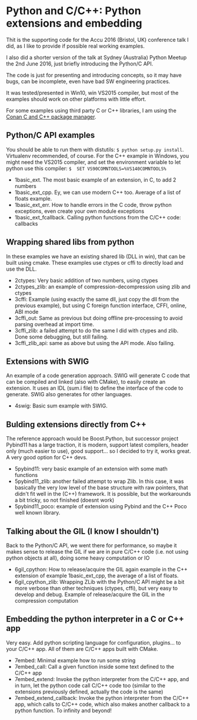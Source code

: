 # Python and C/C++: Python extensions and embedding

Thit is the supporting code for the Accu 2016 (Bristol, UK) conference talk I did, as I like to provide if possible real working examples.

I also did a shorter version of the talk at Sydney (Australia) Python Meetup the 2nd June 2016, just briefly introducing the Python/C API.

The code is just for presenting and introducing concepts, so it may have bugs, can be incomplete, even have bad SW engineering practices.

It was tested/presented in Win10, win VS2015 compiler, but most of the examples should work on other platforms with little effort.

For some examples using third party C or C++ libraries, I am using the [Conan C and C++ package manager](https://conan.io).

## Python/C API examples

You should be able to run them with distutils: ``$ python setup.py install``. Virtualenv recommended, of course.
For the C++ example in Windows, you might need the VS2015 compiler, and set the environment variable to let python
use this compiler: ``$  SET VS90COMNTOOLS=%VS140COMNTOOLS%``

- 1basic_ext. The most basic example of an extension, in C, to add 2 numbers
- 1basic_ext_cpp. Ey, we can use modern C++ too. Average of a list of floats example.
- 1basic_ext_err. How to handle errors in the C code, throw python exceptions, even create your own module exceptions
- 1basic_ext_fcallback. Calling python functions from the C/C++ code: callbacks

## Wrapping shared libs from python

In these examples we have an existing shared lib (DLL in win), that can be built using cmake. These examples use ctypes or cffi
to directly load and use the DLL.

- 2ctypes: Very basic addition of two numbers, using ctypes
- 2ctypes_zlib: an example of compression-decompression using zlib and ctypes
- 3cffi: Example (using exactly the same dll, just copy the dll from the previous example), but using C foreign function interface, CFFI, online, ABI mode
- 3cffi_out: Same as previous but doing offline pre-processing to avoid parsing overhead at import time.
- 3cffi_zlib: a failed attempt to do the same I did with ctypes and zlib. Done some debugging, but still failing.
- 3cffi_zlib_api: same as above but using the API mode. Also failing.

## Extensions with SWIG

An example of a code generation approach. SWIG will generate C code that can be compiled and linked (also with CMake), to easily create an extension.
It uses an IDL (sum.i file) to define the interface of the code to generate. SWIG also generates for other languages.

- 4swig: Basic sum example with SWIG.

## Bulding extensions directly from C++

The reference approach would be Boost.Python, but successor project Pybind11 has a large traction, it is modern, support latest compilers, header only (much easier to use),
good support... so I decided to try it, works great. A very good option for C++ devs.

- 5pybind11: very basic example of an extension with some math functions
- 5pybind11_zlib: another failed attempt to wrap Zlib. In this case, it was basically the very low level of the base structure with raw pointers, that didn't 
  fit well in the (C++) framework. It is possible, but the workarounds a bit tricky, so not finished (doesnt work)
- 5pybind11_poco: example of extension using Pybind and the C++ Poco well known library. 


## Talking about the GIL (I know I shouldn't)

Back to the Python/C API, we went there for performance, so maybe it makes sense to release the GIL if we are in pure C/C++ code (i.e. not using python 
objects at all), doing some heavy computation or IO

- 6gil_cpython: How to release/acquire the GIL again example in the C++ extension of example 1basic_ext_cpp, the average of a list of floats.
- 6gil_cpython_zlib: Wrapping ZLib with the Python/C API might be a bit more verbose than other techniques (ctypes, cffi), but very easy to develop and debug.
  Example of release/acquire the GIL in the compression computation
  
## Embedding the python interpreter in a C or C++ app

Very easy. Add python scripting language for configuration, plugins... to your C/C++ app. All of them are C/C++ apps built with CMake.

- 7embed: Minimal example how to run some string
- 7embed_call: Call a given function inside some text defined to the C/C++ app
- 7embed_extend: Invoke the python interpreter from the C/C++ app, and in turn, let the python code call C/C++ code too (similar to the extensions previously defined,
actually the code is the same)
- 7embed_extend_callback: Invoke the python interpreter from the C/C++ app, which calls to C/C++ code, which also makes another callback to a python function. To infinity and beyond!



